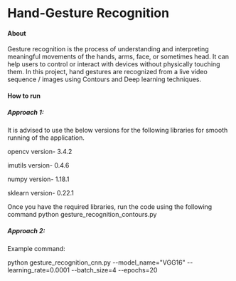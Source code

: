 # Hand-Gesture Recognition

#### About
Gesture recognition is the process of understanding and interpreting meaningful movements of the hands, arms, face, or sometimes head. It can help users to control or interact with devices without physically touching them. In this project, hand gestures are recognized from a live video sequence / images using Contours and Deep learning techniques.

#### How to run

##### Approach 1: 
It is advised to use the below versions for the following libraries for smooth running of the application.

opencv version- 3.4.2

imutils version- 0.4.6

numpy version- 1.18.1

sklearn version- 0.22.1

Once you have the required libraries, run the code using the following command python gesture_recognition_contours.py

##### Approach 2:
Example command:

python gesture_recognition_cnn.py --model_name="VGG16" --learning_rate=0.0001 --batch_size=4 --epochs=20
